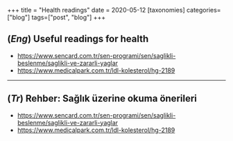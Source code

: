 +++
title = "Health readings"
date = 2020-05-12
[taxonomies]
categories=["blog"]
tags=["post", "blog"]
+++

## (*Eng*) Useful readings for health

* https://www.sencard.com.tr/sen-programi/sen/saglikli-beslenme/saglikli-ve-zararli-yaglar
* https://www.medicalpark.com.tr/ldl-kolesterol/hg-2189

---
## (*Tr*) Rehber: Sağlık üzerine okuma önerileri

* https://www.sencard.com.tr/sen-programi/sen/saglikli-beslenme/saglikli-ve-zararli-yaglar
* https://www.medicalpark.com.tr/ldl-kolesterol/hg-2189